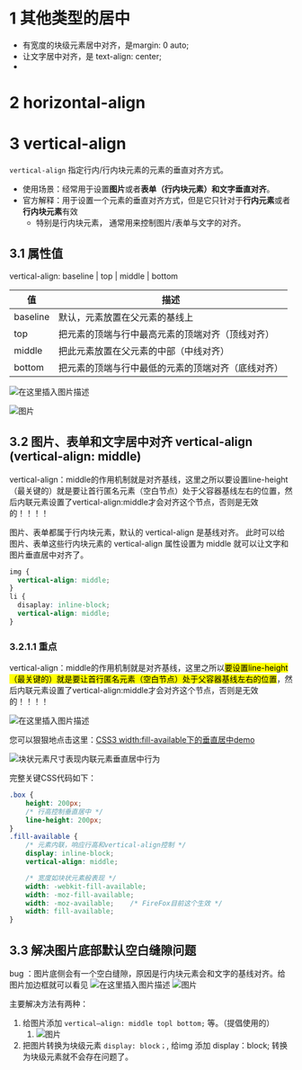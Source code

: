 

# 1 其他类型的居中
-   有宽度的块级元素居中对齐，是margin: 0 auto;
-   让文字居中对齐，是 text-align: center;
- 
# 2 horizontal-align

# 3 vertical-align

`vertical-align` 指定行内/行内块元素的元素的垂直对齐方式。

- 使用场景：经常用于设置**图片**或者**表单（行内块元素）**和**文字垂直对齐**。
- 官方解释：用于设置一个元素的垂直对齐方式，但是它只针对于**行内元素**或者**行内块元素**有效
    - 特别是行内块元素， 通常用来控制图片/表单与文字的对齐。

## 3.1 属性值

vertical-align: baseline | top | middle | bottom

| 值        | 描述                        |
| -------- | ------------------------- |
| baseline | 默认，元素放置在父元素的基线上           |
| top      | 把元素的顶端与行中最高元素的顶端对齐（顶线对齐）  |
| middle   | 把此元素放置在父元素的中部（中线对齐）       |
| bottom   | 把元素的顶端与行中最低的元素的顶端对齐（底线对齐） |

![在这里插入图片描述](https://img-blog.csdnimg.cn/2f7832a64527405181bd3edbcd3a736a.png?x-oss-process=image/watermark,type_ZmFuZ3poZW5naGVpdGk,shadow_10,text_aHR0cHM6Ly9ibG9nLmNzZG4ubmV0L0F1Z2Vuc3Rlcm5fUVhM,size_16,color_FFFFFF,t_70#pic_center)

![图片](https://mmbiz.qpic.cn/mmbiz_png/y7EkeCWAzmqtcdL7HZYccBic0jicaWzR8bX32nStNY16aY9odqroA3Mpia6nia2fuh9DYmYCszG7V1to2VsNwibY8Sg/640?wx_fmt=png&wxfrom=5&wx_lazy=1&wx_co=1)



## 3.2 图片、表单和文字居中对齐 vertical-align (vertical-align: middle)


vertical-align：middle的作用机制就是对齐基线，这里之所以要设置line-height（最关键的）就是要让首行匿名元素（空白节点）处于父容器基线左右的位置，然后内联元素设置了vertical-align:middle才会对齐这个节点，否则是无效的！！！！


图片、表单都属于行内块元素，默认的 vertical-align 是基线对齐。
此时可以给图片、表单这些行内块元素的 vertical-align 属性设置为 middle 就可以让文字和图片垂直居中对齐了。

```css
img {
  vertical-align: middle;
}
li {
  disaplay: inline-block;
  vertical-align: middle;
}
```

### 3.2.1.1 重点

vertical-align：middle的作用机制就是对齐基线，这里之所以<mark>要设置line-height（最关键的）就是要让首行匿名元素（空白节点）处于父容器基线左右的位置</mark>，然后内联元素设置了vertical-align:middle才会对齐这个节点，否则是无效的！！！！

![在这里插入图片描述](https://img-blog.csdnimg.cn/159dbd0d98f941f5b17eb713341d3c64.png?x-oss-process=image/watermark,type_ZmFuZ3poZW5naGVpdGk,shadow_10,text_aHR0cHM6Ly9ibG9nLmNzZG4ubmV0L0F1Z2Vuc3Rlcm5fUVhM,size_16,color_FFFFFF,t_70#pic_center)

您可以狠狠地点击这里：[CSS3 width:fill-available下的垂直居中demo](https://www.zhangxinxu.com/study/201605/width-fill-available.html)

![块状元素尺寸表现内联元素垂直居中行为](https://image.zhangxinxu.com/image/blog/201605/2016-05-20_004332.png)

完整关键CSS代码如下：

```css
.box {
    height: 200px; 
    /* 行高控制垂直居中 */
    line-height: 200px;
}
.fill-available {
    /* 元素内联，响应行高和vertical-align控制 */
    display: inline-block;
    vertical-align: middle;

    /* 宽度如块状元素般表现 */
    width: -webkit-fill-available;
    width: -moz-fill-available;
    width: -moz-available;    /* FireFox目前这个生效 */
    width: fill-available;
}
```


## 3.3 解决图片底部默认空白缝隙问题

bug ：图片底侧会有一个空白缝隙，原因是行内块元素会和文字的基线对齐。给图片加边框就可以看见
![在这里插入图片描述](https://img-blog.csdnimg.cn/6ab28389075f4478a70a11cae3e5a58e.png?x-oss-process=image/watermark,type_ZmFuZ3poZW5naGVpdGk,shadow_10,text_aHR0cHM6Ly9ibG9nLmNzZG4ubmV0L0F1Z2Vuc3Rlcm5fUVhM,size_16,color_FFFFFF,t_70#pic_center)
![图片](https://mmbiz.qpic.cn/mmbiz_png/y7EkeCWAzmqtcdL7HZYccBic0jicaWzR8boGWdjhQUvkicibGiaRYd0KDL2Y1kmqWLl75piaeMlRTMVh4go056Pj1OLA/640?wx_fmt=png&wxfrom=5&wx_lazy=1&wx_co=1)


主要解决方法有两种：

1. 给图片添加 `vertical—align: middle topl bottom;` 等。（提倡使用的）
    1. ![图片](https://mmbiz.qpic.cn/mmbiz_png/y7EkeCWAzmqtcdL7HZYccBic0jicaWzR8bNO8sogwyKtqHT6Bg0iaDeAkWqlbbSWqKJIGqtt8As1oFz17wBkQYb4g/640?wx_fmt=png&wxfrom=5&wx_lazy=1&wx_co=1)
2. 把图片转换为块级元素 `display: block；`, 给img 添加 display：block; 转换为块级元素就不会存在问题了。


